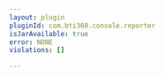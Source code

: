 ```yaml
---
layout: plugin
pluginId: com.bti360.console.reporter
isJarAvailable: true
error: NONE
violations: []

---
```

